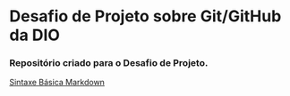 # Desafio de Projeto sobre Git/GitHub da DIO

### Repositório criado para o Desafio de Projeto.



[Sintaxe Básica Markdown](https://www.markdownguide.org/basic-syntax/)
